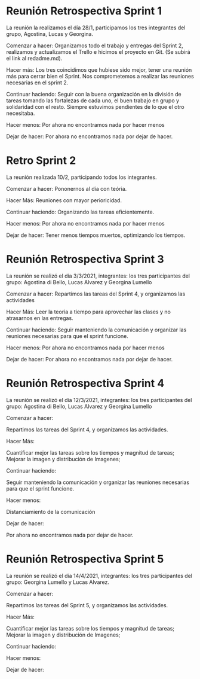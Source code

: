 # Reunión Retrospectiva Sprint 1 

La reunión la realizamos el día 28/1, participamos los tres integrantes del grupo, Agostina, Lucas y Georgina.

Comenzar a hacer: Organizamos todo el trabajo y entregas del Sprint 2, realizamos y actualizamos el Trello e hicimos el proyecto en Git. (Se subirá el link al redadme.md).

Hacer más: Los tres coincidimos que hubiese sido mejor, tener una reunión más para cerrar bien el Sprint. Nos comprometemos a realizar las reuniones necesarias en el sprint 2.

Continuar haciendo: Seguir con la buena organización en la división de tareas tomando las fortalezas de cada uno, el buen trabajo en grupo y solidaridad con el resto. Siempre estuvimos pendientes de lo que el otro necesitaba.

Hacer menos: Por ahora no encontramos nada por hacer menos

Dejar de hacer: Por ahora no encontramos nada por dejar de hacer.


# Retro Sprint 2


La reunión realizada 10/2, participando todos los integrantes.

Comenzar a hacer: Pononernos al día con teória.

Hacer Más: Reuniones con mayor perioricidad.

Continuar haciendo: Organizando las tareas eficientemente.

Hacer menos: Por ahora no encontramos nada por hacer menos

Dejar de hacer: Tener menos tiempos muertos, optimizando los tiempos.

# Reunión Retrospectiva Sprint 3

La reunión se realizó el día 3/3/2021, integrantes: los tres participantes del grupo: Agostina di Bello, Lucas Alvarez y Georgina Lumello

Comenzar a hacer: Repartimos las tareas del Sprint 4, y organizamos las actividades

Hacer Más: Leer la teoria a tiempo para aprovechar las clases y no atrasarnos en las entregas.

Continuar haciendo: Seguir manteniendo la comunicación y organizar las reuniones necesarias para que el sprint funcione.

Hacer menos: Por ahora no encontramos nada por hacer menos

Dejar de hacer: Por ahora no encontramos nada por dejar de hacer.


# Reunión Retrospectiva Sprint 4

La reunión se realizó el día 12/3/2021, integrantes: los tres participantes del grupo: Agostina di Bello, Lucas Alvarez y Georgina Lumello

Comenzar a hacer: 

Repartimos las tareas del Sprint 4, y organizamos las actividades.

Hacer Más: 

Cuantificar mejor las tareas sobre los tiempos y magnitud de tareas;
Mejorar la imagen y distribución de Imagenes;


Continuar haciendo:

 Seguir manteniendo la comunicación y organizar las reuniones necesarias para que el sprint funcione.

Hacer menos: 

Distanciamiento de la comunicación

Dejar de hacer: 

Por ahora no encontramos nada por dejar de hacer.

# Reunión Retrospectiva Sprint 5

La reunión se realizó el día 14/4/2021, integrantes: los tres participantes del grupo: Georgina Lumello y Lucas Alvarez.

Comenzar a hacer: 

Repartimos las tareas del Sprint 5, y organizamos las actividades.

Hacer Más: 

Cuantificar mejor las tareas sobre los tiempos y magnitud de tareas;
Mejorar la imagen y distribución de Imagenes;


Continuar haciendo:

 <!-- Seguir manteniendo la comunicación y organizar las reuniones necesarias para que el sprint funcione. -->

Hacer menos: 

<!-- Distanciamiento de la comunicación -->

Dejar de hacer: 

<!-- Por ahora no encontramos nada por dejar de hacer. -->